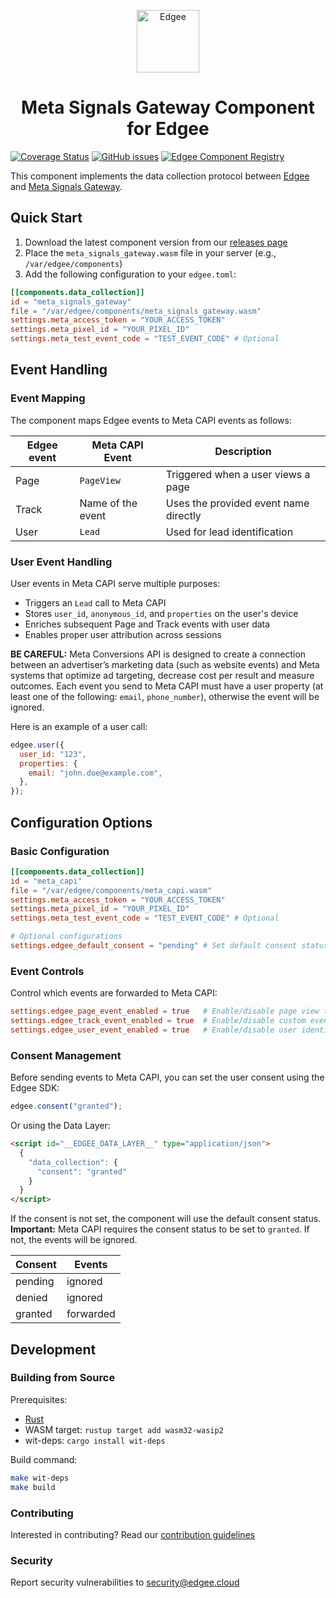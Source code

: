 <div align="center">
<p align="center">
  <a href="https://www.edgee.cloud">
    <picture>
      <source media="(prefers-color-scheme: dark)" srcset="https://cdn.edgee.cloud/img/component-dark.svg">
      <img src="https://cdn.edgee.cloud/img/component.svg" height="100" alt="Edgee">
    </picture>
  </a>
</p>
</div>


<h1 align="center">Meta Signals Gateway Component for Edgee</h1>

[![Coverage Status](https://coveralls.io/repos/github/edgee-cloud/meta-signals-gateway-component/badge.svg)](https://coveralls.io/github/edgee-cloud/meta-signals-gateway-component)
[![GitHub issues](https://img.shields.io/github/issues/edgee-cloud/meta-signals-gateway-component.svg)](https://github.com/edgee-cloud/meta-signals-gateway-component/issues)
[![Edgee Component Registry](https://img.shields.io/badge/Edgee_Component_Registry-Public-green.svg)](https://www.edgee.cloud/edgee/meta-signals-gateway)

This component implements the data collection protocol between [Edgee](https://www.edgee.cloud) and [Meta Signals Gateway](https://developers.facebook.com/docs/marketing-api/conversions-api/).

## Quick Start

1. Download the latest component version from our [releases page](../../releases)
2. Place the `meta_signals_gateway.wasm` file in your server (e.g., `/var/edgee/components`)
3. Add the following configuration to your `edgee.toml`:

```toml
[[components.data_collection]]
id = "meta_signals_gateway"
file = "/var/edgee/components/meta_signals_gateway.wasm"
settings.meta_access_token = "YOUR_ACCESS_TOKEN"
settings.meta_pixel_id = "YOUR_PIXEL_ID"
settings.meta_test_event_code = "TEST_EVENT_CODE" # Optional
```

## Event Handling

### Event Mapping
The component maps Edgee events to Meta CAPI events as follows:

| Edgee event | Meta CAPI Event  | Description |
|-------------|-----------|-------------|
| Page   | `PageView`     | Triggered when a user views a page |
| Track  | Name of the event | Uses the provided event name directly |
| User   | `Lead` | Used for lead identification |

### User Event Handling
User events in Meta CAPI serve multiple purposes:
- Triggers an `Lead` call to Meta CAPI
- Stores `user_id`, `anonymous_id`, and `properties` on the user's device
- Enriches subsequent Page and Track events with user data
- Enables proper user attribution across sessions

**BE CAREFUL:**
Meta Conversions API is designed to create a connection between an advertiser’s marketing data (such as website events) and Meta systems that optimize ad targeting, decrease cost per result and measure outcomes.
Each event you send to Meta CAPI must have a user property (at least one of the following: `email`, `phone_number`), otherwise the event will be ignored.

Here is an example of a user call:
```javascript
edgee.user({
  user_id: "123",
  properties: {
    email: "john.doe@example.com",
  },
});
```

## Configuration Options

### Basic Configuration
```toml
[[components.data_collection]]
id = "meta_capi"
file = "/var/edgee/components/meta_capi.wasm"
settings.meta_access_token = "YOUR_ACCESS_TOKEN"
settings.meta_pixel_id = "YOUR_PIXEL_ID"
settings.meta_test_event_code = "TEST_EVENT_CODE" # Optional

# Optional configurations
settings.edgee_default_consent = "pending" # Set default consent status
```

### Event Controls
Control which events are forwarded to Meta CAPI:
```toml
settings.edgee_page_event_enabled = true   # Enable/disable page view tracking
settings.edgee_track_event_enabled = true  # Enable/disable custom event tracking
settings.edgee_user_event_enabled = true   # Enable/disable user identification
```

### Consent Management
Before sending events to Meta CAPI, you can set the user consent using the Edgee SDK: 
```javascript
edgee.consent("granted");
```

Or using the Data Layer:
```html
<script id="__EDGEE_DATA_LAYER__" type="application/json">
  {
    "data_collection": {
      "consent": "granted"
    }
  }
</script>
```

If the consent is not set, the component will use the default consent status.
**Important:** Meta CAPI requires the consent status to be set to `granted`. If not, the events will be ignored.

| Consent | Events |
|---------|--------|
| pending | ignored |
| denied  | ignored |
| granted | forwarded |

## Development

### Building from Source
Prerequisites:
- [Rust](https://www.rust-lang.org/tools/install)
- WASM target: `rustup target add wasm32-wasip2`
- wit-deps: `cargo install wit-deps`

Build command:
```bash
make wit-deps
make build
```

### Contributing
Interested in contributing? Read our [contribution guidelines](./CONTRIBUTING.md)

### Security
Report security vulnerabilities to [security@edgee.cloud](mailto:security@edgee.cloud)
```